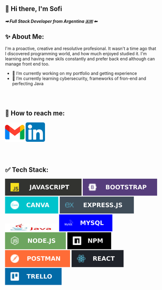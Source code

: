 ## 👋 Hi there, I'm Sofi
#####  ➡ Full Stack Developer from Argentina 🇦🇷 ⬅
   
   ✨ About Me:
----------------------------------------------------------------------------------------------------------------------
I'm a proactive, creative and resolutive profesional. It wasn't a time ago that I discovered programming world, and how much enjoyed studied it. I'm learning and having new skils constantly and prefer back end although can manage front end too.

- 🔭 I’m currently working on my portfolio and getting experience
- 🌱 I’m currently learning cybersecurity,  frameworks of fron-end and perfecting Java 

<br></br>

📎 How to reach me:
-------------------------------------------------------------------------------------------------------------------------
![gmail](https://github.com/Sgieco/Sgieco/blob/main/gmail%20(1).png)
<a href='https://www.linkedin.com/in/sofia-gieco-3b4015b4/'>![lkdn](https://github.com/Sgieco/Sgieco/blob/main/linkedin%20(1).png)</a>

<br></br>

✅ Tech Stack:
--------------------------------------------------------------------------------------------------------------------------
![js](https://github.com/Sgieco/Sgieco/blob/main/javascript.svg)  ![bootcamp](https://github.com/Sgieco/Sgieco/blob/main/bootstrap.svg) ![camva](https://github.com/Sgieco/Sgieco/blob/main/canva.svg) ![express](https://github.com/Sgieco/Sgieco/blob/main/express.svg) ![java](https://github.com/Sgieco/Sgieco/blob/main/java.jpg) ![mysql](https://github.com/Sgieco/Sgieco/blob/main/mysql.svg) ![node](https://github.com/Sgieco/Sgieco/blob/main/nodejs.svg) ![npm](https://github.com/Sgieco/Sgieco/blob/main/np.svg) ![postman](https://github.com/Sgieco/Sgieco/blob/main/postman.svg) ![react](https://github.com/Sgieco/Sgieco/blob/main/react.svg) ![trello](https://github.com/Sgieco/Sgieco/blob/main/trello.svg)
<!--
**Sgieco/Sgieco** is a ✨ _special_ ✨ repository because its `README.md` (this file) appears on your GitHub profile.

Here are some ideas to get you started:



- 👯 I’m looking to collaborate on ...
- 🤔 I’m looking for help with ...
- 💬 Ask me about ...
- 📫 How to reach me: ...
- 😄 Pronouns: ...
- ⚡ Fun fact: ...
-->
